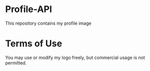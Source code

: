 # Profile-API
This repository contains my profile image

# Terms of Use
You may use or modify my logo freely, but commercial usage is not permitted.
